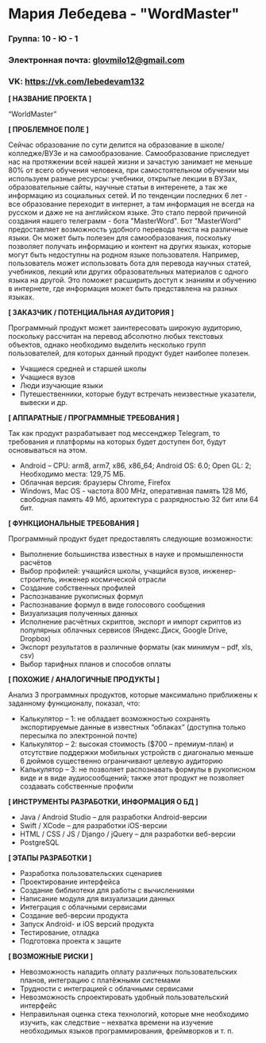 # Мария Лебедева - "WordMaster"


### Группа: 10 - Ю - 1
### Электронная почта: glovmilo12@gmail.com
### VK: https://vk.com/lebedevam132


**[ НАЗВАНИЕ ПРОЕКТА ]**

“WorldMaster”

**[ ПРОБЛЕМНОЕ ПОЛЕ ]**

Сейчас образование по сути делится на образование в школе/колледже/ВУЗе и на самообразование. Самообразование приследует нас на протяжении всей нашей жизни и зачастую занимает не меньше 80% от всего обучения человека, при самостоятельном обучении мы используем разные ресурсы: учебники,  открытые лекции в ВУЗах, образовательные сайты, научные статьи в интеренете, а так же информацию из социальных сетей. И по тенденции последних 6 лет - все образование переходит в интернет, а там информация не всегда на русском и даже не на английском языке. Это стало первой причиной создания нашего телеграмм - бота "MasterWord". Бот "MasterWord" предоставляет возможность удобного перевода текста на различные языки. Он может быть полезен для самообразования, поскольку позволяет получать информацию и контент на других языках, которые могут быть недоступны на родном языке пользователя. Например, пользователь может использовать бота для перевода научных статей, учебников, лекций или других образовательных материалов с одного языка на другой. Это поможет расширить доступ к знаниям и обучению в интернете, где информация может быть представлена на разных языках.

**[ ЗАКАЗЧИК / ПОТЕНЦИАЛЬНАЯ АУДИТОРИЯ ]**

Программный продукт может заинтересовать широкую аудиторию, поскольку рассчитан на перевод абсолютно любых текстовых объектов, однако необходимо выделить несколько групп пользователей, для которых данный продукт будет наиболее полезен. 

* Учащиеся средней и старшей школы
* Учащиеся вузов 
* Люди изучающие языки
* Путешественники, которые будут встречать неизвестные указатели, вывески и др.

**[ АППАРАТНЫЕ / ПРОГРАММНЫЕ ТРЕБОВАНИЯ ]** 

Так как продукт разрабатывает под мессенджер Telegram, то требования и платформы на которых будет доступен бот, будут основываться на этом.

* Android – CPU: arm8, arm7, x86, x86_64; Android OS: 6.0; Open GL: 2; Необходимо места: 129,75 МБ.
* Облачная версия: браузеры Chrome, Firefox
* Windows, Mac OS - частота 800 MHz, оперативная память 128 Мб, свободная память 49 Мб, архитектура с разрядностью 32 бит или 64 бит.

**[ ФУНКЦИОНАЛЬНЫЕ ТРЕБОВАНИЯ ]**

Программный продукт будет предоставлять следующие возможности:
* Выполнение большинства известных в науке и промышленности расчётов 
* Выбор профилей: учащийся школы, учащийся вузов, инженер-строитель, инженер космической отрасли
* Создание собственных профилей 
* Распознавание рукописных формул
* Распознавание формул в виде голосового сообщения
* Визуализация полученных данных
* Исполнение расчётных скриптов, экспорт и импорт скриптов из популярных облачных сервисов 
  (Яндекс.Диск, Google Drive, Dropbox)
* Экспорт результатов в различные форматы (как минимум – pdf, xls, csv)
* Выбор тарифных планов и способов оплаты 

**[ ПОХОЖИЕ / АНАЛОГИЧНЫЕ ПРОДУКТЫ ]**

Анализ 3 программных продуктов, которые максимально приближены к заданному функционалу, показал, что:

* Калькулятор – 1: не обладает возможностью сохранять экспортируемые данные в известных “облаках“ (доступна только пересылка по электронной почте) 
*	Калькулятор – 2: высокая стоимость ($700 – премиум-план) и отсутствие поддержки мобильных устройств с диагональю меньше 6 дюймов существенно ограничивают целевую аудиторию
* Калькулятор – 3:  не позволяет распознавать формулы в рукописном виде и в виде аудиосообщений; также этот продукт не позволяет создавать собственные профили

**[ ИНСТРУМЕНТЫ РАЗРАБОТКИ, ИНФОРМАЦИЯ О БД ]**

*	Java / Android Studio – для разработки Android-версии
*	Swift / XCode – для разработки iOS-версии
*	HTML / CSS / JS / Django / jQuery – для разработки веб-версии
*	PostgreSQL

**[ ЭТАПЫ РАЗРАБОТКИ ]**

*	Разработка пользовательских сценариев
*	Проектирование интерфейса
*	Создание библиотеки для работы с вычислениями
*	Написание модуля для визуализации данных
*	Интеграция с облачными сервисами
*	Создание веб-версии продукта
*	Запуск Android- и iOS версий продукта
*	Тестирование, отладка
*	Подготовка проекта к защите

**[ ВОЗМОЖНЫЕ РИСКИ ]**

*	Невозможность наладить оплату различных пользовательских планов, интеграцию с платёжными системами
*	Трудности с интеграцией с облачными сервисами
*	Невозможность спроектировать удобный пользовательский интерфейс 
*	Неправильная оценка стека технологий, которые мне необходимо изучить, как следствие – нехватка времени на изучение    необходимых языков программирования, фреймворков и т. п.
